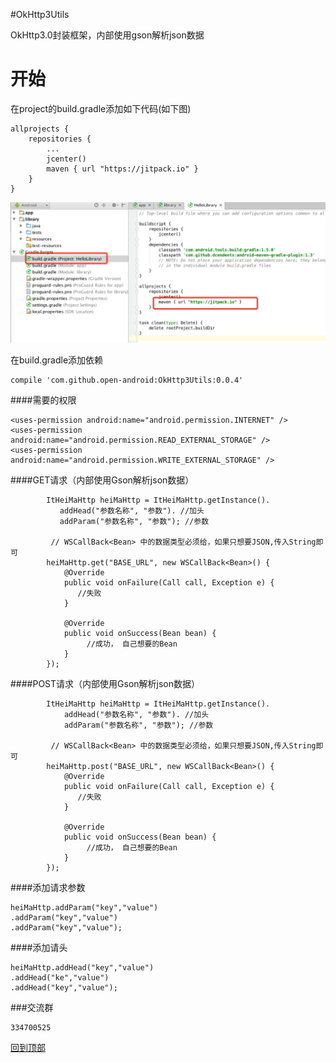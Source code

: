 #OkHttp3Utils

OkHttp3.0封装框架，内部使用gson解析json数据

开始
===
在project的build.gradle添加如下代码(如下图)
```
allprojects {
    repositories {
        ...
        jcenter()
        maven { url "https://jitpack.io" }
    }
}

```
![image](jitpack.png)

在build.gradle添加依赖
```
compile 'com.github.open-android:OkHttp3Utils:0.0.4'
```

####需要的权限
```
<uses-permission android:name="android.permission.INTERNET" />
<uses-permission android:name="android.permission.READ_EXTERNAL_STORAGE" />
<uses-permission android:name="android.permission.WRITE_EXTERNAL_STORAGE" />
```


####GET请求（内部使用Gson解析json数据）
```
        ItHeiMaHttp heiMaHttp = ItHeiMaHttp.getInstance().
           addHead("参数名称", "参数"). //加头
           addParam("参数名称", "参数"); //参数

         // WSCallBack<Bean> 中的数据类型必须给，如果只想要JSON,传入String即可
        heiMaHttp.get("BASE_URL", new WSCallBack<Bean>() {
            @Override
            public void onFailure(Call call, Exception e) {
               //失败
            }

            @Override
            public void onSuccess(Bean bean) {
                 //成功， 自己想要的Bean
            }
        });
```
####POST请求（内部使用Gson解析json数据）
```
        ItHeiMaHttp heiMaHttp = ItHeiMaHttp.getInstance().
            addHead("参数名称", "参数"). //加头
            addParam("参数名称", "参数"); //参数

         // WSCallBack<Bean> 中的数据类型必须给，如果只想要JSON,传入String即可
        heiMaHttp.post("BASE_URL", new WSCallBack<Bean>() {
            @Override
            public void onFailure(Call call, Exception e) {
               //失败
            }

            @Override
            public void onSuccess(Bean bean) {
                 //成功， 自己想要的Bean
            }
        });
```
####添加请求参数
```
heiMaHttp.addParam("key","value")
.addParam("key","value")
.addParam("key","value");

```
####添加请头
```
heiMaHttp.addHead("key","value")
.addHead("ke","value")
.addHead("key","value");

```
###交流群
```
334700525
```

[回到顶部](#readme)